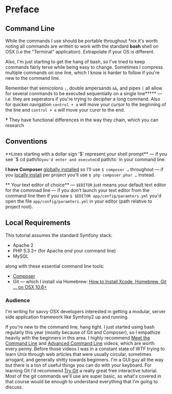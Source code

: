 Preface
========


## Command Line

While the commands I use should be portable throughout *nix it's worth noting all commands are written to work with the standard **bash** shell on OSX (i.e the "Terminal" application). Extrapolate if your OS is different.

Also, I'm just starting to get the hang of bash, so I've tried to keep commands fairly terse while being easy to change. Sometimes I compress multiple commands on one line, which I know is harder to follow if you're new to the command line. 

Remember that semicolons `;`, double ampersands `&&`, and pipes `|` all allow for several commands to be executed sequentially on a single line**†**  — i.e. they are seperators if you're trying to decipher a long command. Also for quicker navigation `control + a` will move your cursor to the beginning of the line  and `control + e` will move your curor to the end.

**†** They have functional differences in the way they chain, which you can research


## Conventions

**Lines starting with a dollar sign '$' represent your shell prompt** — if you see `$ cd path/to` you'd enter and execute `cd path/to` in your command line.

**I have Composer** <a href="http://getcomposer.org/doc/00-intro.md#globally" target="_new">globally installed</a> so I'll use `$ composer …` throughout — if you <a href="http://getcomposer.org/doc/00-intro.md#locally" target="_new">locally install</a> per project you'll use `$ php composer.phar …` instead.

** Your text editor of choice** — `$EDITOR` just means your default text editor for the commnad line — if you don't launch your text editor from the command line then if you saw `$ $EDITOR app/config/paramters.yml` you'd open the file `app/config/paramters.yml` in your editor (path relative to project root).


## Local Requirements

This tutorial assumes the standard Symfony stack:

* Apache 2
* PHP 5.3.3+ (for Apache *and* your command line)
* MySQL

along with these essential command line tools:

* <a href="http://getcomposer.org/download/" target="_new">Composer</a>
* Git — which I install via Homebrew: <a href="http://www.moncefbelyamani.com/how-to-install-xcode-homebrew-git-rvm-ruby-on-mac/" target="_new">How to Install Xcode, Homebrew, Git … on OSX 10.6+</a>


### Audience

I'm writing for savvy OSX developers interested in getting a modular, server side application framework like Symfony2 up and running.

If you're new to the command line, hang tight. I just started using bash regularly this year (mostly because of Git and Composer), so I empathize heavily with the beginners in this area. I highly recommend <a href="https://peepcode.com/products/meet-the-command-line" target="_new">Meet the Command Line</a> and <a href="https://peepcode.com/products/advanced-command-line" target="_new">Advanced Command Line</a> videos, which are worth every penny. Before those videos I was in a constant state of WTF trying to learn Unix through web articles that were usually circular, sometimes arrogant, and generally shitty towards beginners. I'm a GUI guy all the way but there is a ton of useful things you can do with your keyboard. For learning Git I'd recommend <a href="http://www.codeschool.com/courses/try-git" target="_new">Try Git</a> a really great free interactive tutorial. Most of the git commands we'll use are super basic, so what's covered in that course would be enough to understand everything that I'm going to discuss.


